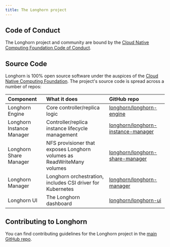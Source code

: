 ```yaml
---
title: The Longhorn project
---
```


## Code of Conduct

The Longhorn project and community are bound by the [Cloud Native Computing Foundation Code of Conduct](https://github.com/cncf/foundation/blob/master/code-of-conduct.md).

## Source Code

Longhorn is 100% open source software under the auspices of the [Cloud Native Computing Foundation](https://cncf.io). The project's source code is spread across a number of repos:

Component | What it does | GitHub repo
:---------|:-------------|:-----------
Longhorn Engine | Core controller/replica logic | [longhorn/longhorn-engine](https://github.com/longhorn/longhorn-engine)
Longhorn Instance Manager | Controller/replica instance lifecycle management | [longhorn/longhorn-instance-manager](https://github.com/longhorn/longhorn-instance-manager)
Longhorn Share Manager | NFS provisioner that exposes Longhorn volumes as ReadWriteMany volumes | [longhorn/longhorn-share-manager](https://github.com/longhorn/longhorn-share-manager)
Longhorn Manager | Longhorn orchestration, includes CSI driver for Kubernetes | [longhorn/longhorn-manager](https://github.com/longhorn/longhorn-manager)
Longhorn UI | The Longhorn dashboard | [longhorn/longhorn-ui](https://github.com/longhorn/longhorn-ui)

## Contributing to Longhorn

You can find contributing guidelines for the Longhorn project in the [main GitHub repo](https://github.com/longhorn/longhorn/blob/master/CONTRIBUTING.md).

